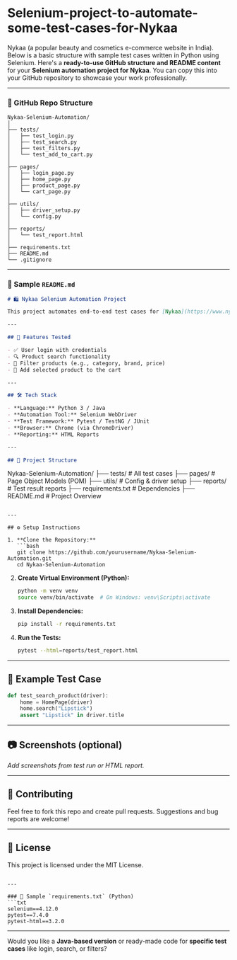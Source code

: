 # Selenium-project-to-automate-some-test-cases-for-Nykaa
 Nykaa (a popular beauty and cosmetics e-commerce website in India). Below is a basic structure with sample test cases written in Python using Selenium.
Here's a **ready-to-use GitHub structure and README content** for your **Selenium automation project for Nykaa**. You can copy this into your GitHub repository to showcase your work professionally.

---

### 📁 GitHub Repo Structure

```
Nykaa-Selenium-Automation/
│
├── tests/
│   ├── test_login.py
│   ├── test_search.py
│   ├── test_filters.py
│   └── test_add_to_cart.py
│
├── pages/
│   ├── login_page.py
│   ├── home_page.py
│   ├── product_page.py
│   └── cart_page.py
│
├── utils/
│   ├── driver_setup.py
│   └── config.py
│
├── reports/
│   └── test_report.html
│
├── requirements.txt
├── README.md
└── .gitignore
```

---

### 📄 Sample `README.md`

```markdown
# 🛍️ Nykaa Selenium Automation Project

This project automates end-to-end test cases for [Nykaa](https://www.nykaa.com) using **Selenium WebDriver**. It covers key user flows like login, product search, applying filters, and adding items to the cart.

---

## 📌 Features Tested

- ✅ User login with credentials
- 🔍 Product search functionality
- 🧴 Filter products (e.g., category, brand, price)
- 🛒 Add selected product to the cart

---

## 🛠 Tech Stack

- **Language:** Python 3 / Java
- **Automation Tool:** Selenium WebDriver
- **Test Framework:** Pytest / TestNG / JUnit
- **Browser:** Chrome (via ChromeDriver)
- **Reporting:** HTML Reports

---

## 📁 Project Structure

```

Nykaa-Selenium-Automation/
├── tests/           # All test cases
├── pages/           # Page Object Models (POM)
├── utils/           # Config & driver setup
├── reports/         # Test result reports
├── requirements.txt # Dependencies
├── README.md        # Project Overview

````

---

## ⚙️ Setup Instructions

1. **Clone the Repository:**
   ```bash
   git clone https://github.com/yourusername/Nykaa-Selenium-Automation.git
   cd Nykaa-Selenium-Automation
````

2. **Create Virtual Environment (Python):**

   ```bash
   python -m venv venv
   source venv/bin/activate  # On Windows: venv\Scripts\activate
   ```

3. **Install Dependencies:**

   ```bash
   pip install -r requirements.txt
   ```

4. **Run the Tests:**

   ```bash
   pytest --html=reports/test_report.html
   ```

---

## 🧪 Example Test Case

```python
def test_search_product(driver):
    home = HomePage(driver)
    home.search("Lipstick")
    assert "Lipstick" in driver.title
```

---

## 📷 Screenshots (optional)

*Add screenshots from test run or HTML report.*

---

## 🤝 Contributing

Feel free to fork this repo and create pull requests. Suggestions and bug reports are welcome!

---

## 📄 License

This project is licensed under the MIT License.

````

---

### 🧾 Sample `requirements.txt` (Python)
```txt
selenium==4.12.0
pytest==7.4.0
pytest-html==3.2.0
````

---

Would you like a **Java-based version** or ready-made code for **specific test cases** like login, search, or filters?

